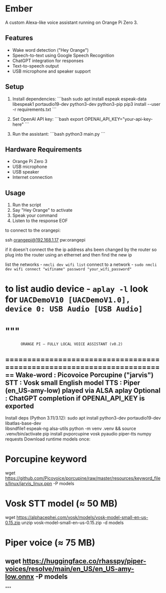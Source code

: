 # Ember

A custom Alexa-like voice assistant running on Orange Pi Zero 3.

## Features

- Wake word detection ("Hey Orange")
- Speech-to-text using Google Speech Recognition
- ChatGPT integration for responses
- Text-to-speech output
- USB microphone and speaker support

## Setup

1. Install dependencies:
   \`\`\`bash
   sudo apt install espeak espeak-data libespeak1 portaudio19-dev python3-dev python3-pip
   pip3 install --user -r requirements.txt
   \`\`\`

2. Set OpenAI API key:
   \`\`\`bash
   export OPENAI_API_KEY="your-api-key-here"
   \`\`\`

3. Run the assistant:
   \`\`\`bash
   python3 main.py
   \`\`\`

## Hardware Requirements

- Orange Pi Zero 3
- USB microphone
- USB speaker
- Internet connection

## Usage

1. Run the script
2. Say "Hey Orange" to activate
3. Speak your command
4. Listen to the response
   EOF

to connect to the orangepi:

ssh orangepi@192.168.1.17
pw:orangepi

if it doesn't connect the the ip address ahs been changed by the router so plug into the router using an ethernet and then find the new ip

list the networks - `nmcli dev wifi list`
connect to a network - `sudo nmcli dev wifi connect "wifiname" password "your_wifi_password"`

to list audio device - `aplay -l`
look for `UACDemoV10 [UACDemoV1.0], device 0: USB Audio [USB Audio]`
=



"""
========================================================================
           ORANGE PI – FULLY LOCAL VOICE ASSISTANT (v0.2)
========================================================================
Wake-word  : Picovoice Porcupine  ("jarvis")
STT        : Vosk small English model
TTS        : Piper (en_US-amy-low) played via ALSA aplay
Optional   : ChatGPT completion if OPENAI_API_KEY is exported
------------------------------------------------------------------------
Install deps (Python 3.11/3.12):
  sudo apt install python3-dev portaudio19-dev libatlas-base-dev \
                     libsndfile1 espeak-ng alsa-utils
  python -m venv .venv && source .venv/bin/activate
  pip install pvporcupine vosk pyaudio piper-tts numpy requests
Download runtime models once:
  # Porcupine keyword
  wget https://github.com/Picovoice/porcupine/raw/master/resources/keyword_files/linux/jarvis_linux.ppn -P models
  # Vosk STT model (≈ 50 MB)
  wget https://alphacephei.com/vosk/models/vosk-model-small-en-us-0.15.zip
  unzip vosk-model-small-en-us-0.15.zip -d models
  # Piper voice (≈ 75 MB)
  wget https://huggingface.co/rhasspy/piper-voices/resolve/main/en_US/en_US-amy-low.onnx -P models
------------------------------------------------------------------------
"""
